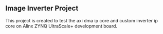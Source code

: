## Image Inverter Project
This project is created to test the axi dma ip core and custom inverter ip core on Alinx ZYNQ UltraScale+ development board.
